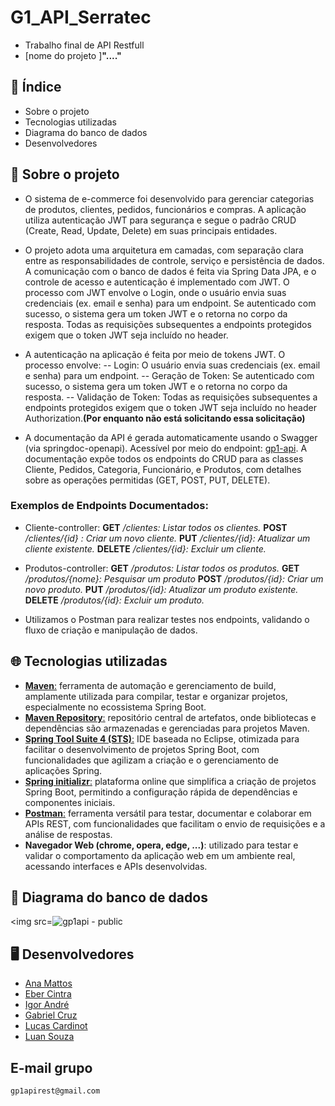 # G1_API_Serratec
* Trabalho final de API Restfull
* [nome do projeto ]**"...."**

## 📑 Índice
* Sobre o projeto
* Tecnologias utilizadas
* Diagrama do banco de dados
* Desenvolvedores

## 📁 Sobre o projeto
- O sistema de e-commerce foi desenvolvido para gerenciar categorias de produtos, clientes, pedidos, funcionários e compras. A aplicação utiliza autenticação JWT para segurança e segue o padrão CRUD (Create, Read, Update, Delete) em suas principais entidades.
  
- O projeto adota uma arquitetura em camadas, com separação clara entre as responsabilidades de controle, serviço e persistência de dados. A comunicação com o banco de dados é feita via Spring Data JPA, e o controle de acesso e autenticação é implementado com JWT. O processo com JWT envolve o Login, onde o usuário envia suas credenciais (ex. email e senha) para um endpoint.  Se autenticado com sucesso, o sistema gera um token JWT e o retorna no corpo da resposta. Todas as requisições subsequentes a endpoints protegidos exigem que o token JWT seja incluído no header.

- A autenticação na aplicação é feita por meio de tokens JWT. O processo envolve:
  -- Login: O usuário envia suas credenciais (ex. email e senha) para um endpoint.
  -- Geração de Token: Se autenticado com sucesso, o sistema gera um token JWT e o retorna no corpo da resposta.
  -- Validação de Token: Todas as requisições subsequentes a endpoints protegidos exigem que o token JWT seja incluído no header Authorization.**(Por enquanto não está solicitando essa solicitação)**

- A documentação da API é gerada automaticamente usando o Swagger (via springdoc-openapi). Acessível por meio do endpoint: [gp1-api](http://localhost:8000/gp1-api/swagger-ui/index.html). A documentação expõe todos os endpoints do CRUD para as classes Cliente, Pedidos, Categoria, Funcionário, e Produtos, com detalhes sobre as operações permitidas (GET, POST, PUT, DELETE).
  
### Exemplos de Endpoints Documentados:
- Cliente-controller:
**GET** */clientes: Listar todos os clientes.*
**POST** */clientes/{id} : Criar um novo cliente.*
**PUT** */clientes/{id}: Atualizar um cliente existente.*
**DELETE** */clientes/{id}: Excluir um cliente.*

- Produtos-controller:
**GET** */produtos: Listar todos os produtos.*
**GET** */produtos/{nome}: Pesquisar um produto*
**POST** */produtos/{id}: Criar um novo produto.*
**PUT** */produtos/{id}: Atualizar um produto existente.*
**DELETE** */produtos/{id}: Excluir um produto.*
  
- Utilizamos o Postman para realizar testes nos endpoints, validando o fluxo de criação e manipulação de dados.


## 🌐 Tecnologias utilizadas
- [**Maven**:](https://maven.apache.org/)  ferramenta de automação e gerenciamento de build, amplamente utilizada para compilar, testar e organizar projetos, especialmente no ecossistema Spring Boot.
- [**Maven Repository**:](https://mvnrepository.com/) repositório central de artefatos, onde bibliotecas e dependências são armazenadas e gerenciadas para projetos Maven.
- [**Spring Tool Suite 4 (STS)**:](https://spring.io/tools) IDE baseada no Eclipse, otimizada para facilitar o desenvolvimento de projetos Spring Boot, com funcionalidades que agilizam a criação e o gerenciamento de aplicações Spring.
- [**Spring initializr**:](https://start.spring.io/) plataforma online que simplifica a criação de projetos Spring Boot, permitindo a configuração rápida de dependências e componentes iniciais.
- [**Postman**:](https://www.postman.com/) ferramenta versátil para testar, documentar e colaborar em APIs REST, com funcionalidades que facilitam o envio de requisições e a análise de respostas. 
- **Navegador Web (chrome, opera, edge, ...)**: utilizado para testar e validar o comportamento da aplicação web em um ambiente real, acessando interfaces e APIs desenvolvidas.

## 🔁 Diagrama do banco de dados

<img src=![gp1api - public](https://github.com/user-attachments/assets/f46d678c-9f17-425d-a0f1-39744c61c59f)


## 🖥️ Desenvolvedores
- [Ana Mattos](https://github.com/AnaMattoss)
- [Eber Cintra](https://github.com/cintra444)
- [Igor André](https://github.com/IgorAPSantos)
- [Gabriel Cruz](https://github.com/gabrielcruz07)
- [Lucas Cardinot](https://github.com/UserCardinot)
- [Luan Souza](https://github.com/LuanSouza7)
  
## E-mail grupo
`gp1apirest@gmail.com`
